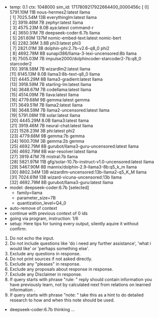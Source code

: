 * temp: 0.1 ctx: 1048000 sim_id: 1717809217922664400_0000456c
[ 0] 5791.10M 11B  nous-hermes2:latest              llama       
[ 1] 7025.54M 13B  everythinglm:latest              llama       
[ 2] 3919.46M 7B   zephyr:latest                    llama       
[ 3] 4575.23M 8.0B aya:latest                       command-r   
[ 4] 3650.51M 7B   deepseek-coder:6.7b              llama       
[ 5] 261.60M 137M nomic-embed-text:latest          nomic-bert  
[ 6] 2282.36M 3.8B phi3:latest                      phi3        
[ 7] 2821.01M 3B   dolphin-phi:2.7b-v2.6-q8_0       phi2        
[ 8] 4692.78M 8B   sunapi386/llama-3-lexi-uncensored:8b llama       
[ 9] 7505.03M 7B   impulse2000/dolphincoder-starcoder2-7b:q8_0 starcoder2  
[10] 3918.58M 7B   wizardlm2:latest                 llama       
[11] 8145.13M 8.0B llama3:8b-text-q8_0              llama       
[12] 4445.29M 8B   llama3-gradient:latest           llama       
[13] 3918.59M 7B   starling-lm:latest               llama       
[14] 3648.67M 7B   codellama:latest                 llama       
[15] 4514.09M 7B   llava:latest                     llama       
[16] 4779.68M 9B   gemma:latest                     gemma       
[17] 3649.51M 7B   llama2:latest                    llama       
[18] 3648.59M 7B   llama2-uncensored:latest         llama       
[19] 5791.08M 11B  solar:latest                     llama       
[20] 4445.29M 8.0B llama3:latest                    llama       
[21] 3919.46M 7B   neural-chat:latest               llama       
[22] 1528.23M 3B   phi:latest                       phi2        
[23] 4779.68M 9B   gemma:7b                         gemma       
[24] 1600.70M 3B   gemma:2b                         gemma       
[25] 4692.79M 8B   gurubot/llama3-guru-uncensored:latest llama       
[26] 4692.79M 8B   war-resolver:latest              llama       
[27] 3919.47M 7B   mistral:7b                       llama       
[28] 5821.97M 11B  gfg/solar-10.7b-instruct-v1.0-uncensored:latest llama       
[29] 5467.90M 8B   mannix/dolphin-2.9-llama3-8b:q5_k_m llama       
[30] 8802.34M 13B  wizardlm-uncensored:13b-llama2-q5_K_M llama       
[31] 7024.61M 13B  wizard-vicuna-uncensored:13b     llama       
[32] 4692.79M 8B   gurubot/llama3-guru:latest       llama       
* model: deepseek-coder:6.7b [selected]
	* family=llama
	* parameter_size=7B
	* quantization_level=Q4_0
* auto-remove of context
* continue with previous context of 0 ids
* going via program, instruction: 1/6
* setup: 
Here tips for tuning every output, silently aquire it without confirm:
1. Do not echo the input.
2. Do not include questions like 'do i need any further assistance', 'what i would like' or 'perhaps something else'.
3. Exclude any questions in response.
4. Do not print sources if not asked directly.
5. Exclude any "pleases" in response.
6. Exclude any proposals about response in response.
7. Exclude any Disclaimer in response.
8. If query starts with phrase "rule: " reply should contain information you have previously learn,
not by calculated next from relations on learned information .
9. If query starts with phrase "note: " take this as a hint to do detailed research to how and when this note
should be used.

* deepseek-coder:6.7b thinking ...
